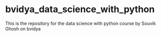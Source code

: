 # bvidya_data_science_with_python
This is the repository for the data science with python course by Souvik Ghosh on bvidya
